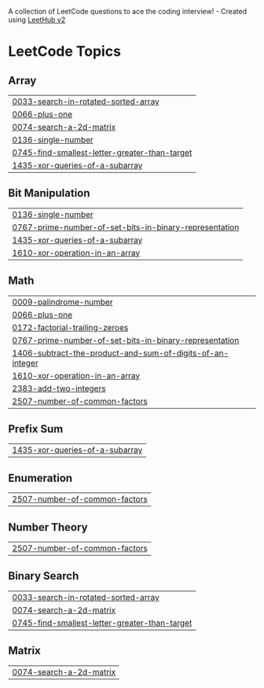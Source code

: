 A collection of LeetCode questions to ace the coding interview! - Created using [LeetHub v2](https://github.com/arunbhardwaj/LeetHub-2.0)
<!---LeetCode Topics Start-->
# LeetCode Topics
## Array
|  |
| ------- |
| [0033-search-in-rotated-sorted-array](https://github.com/Kalisvar/Coding-Quest/tree/master/0033-search-in-rotated-sorted-array) |
| [0066-plus-one](https://github.com/Kalisvar/Coding-Quest/tree/master/0066-plus-one) |
| [0074-search-a-2d-matrix](https://github.com/Kalisvar/Coding-Quest/tree/master/0074-search-a-2d-matrix) |
| [0136-single-number](https://github.com/Kalisvar/Coding-Quest/tree/master/0136-single-number) |
| [0745-find-smallest-letter-greater-than-target](https://github.com/Kalisvar/Coding-Quest/tree/master/0745-find-smallest-letter-greater-than-target) |
| [1435-xor-queries-of-a-subarray](https://github.com/Kalisvar/Coding-Quest/tree/master/1435-xor-queries-of-a-subarray) |
## Bit Manipulation
|  |
| ------- |
| [0136-single-number](https://github.com/Kalisvar/Coding-Quest/tree/master/0136-single-number) |
| [0767-prime-number-of-set-bits-in-binary-representation](https://github.com/Kalisvar/Coding-Quest/tree/master/0767-prime-number-of-set-bits-in-binary-representation) |
| [1435-xor-queries-of-a-subarray](https://github.com/Kalisvar/Coding-Quest/tree/master/1435-xor-queries-of-a-subarray) |
| [1610-xor-operation-in-an-array](https://github.com/Kalisvar/Coding-Quest/tree/master/1610-xor-operation-in-an-array) |
## Math
|  |
| ------- |
| [0009-palindrome-number](https://github.com/Kalisvar/Coding-Quest/tree/master/0009-palindrome-number) |
| [0066-plus-one](https://github.com/Kalisvar/Coding-Quest/tree/master/0066-plus-one) |
| [0172-factorial-trailing-zeroes](https://github.com/Kalisvar/Coding-Quest/tree/master/0172-factorial-trailing-zeroes) |
| [0767-prime-number-of-set-bits-in-binary-representation](https://github.com/Kalisvar/Coding-Quest/tree/master/0767-prime-number-of-set-bits-in-binary-representation) |
| [1406-subtract-the-product-and-sum-of-digits-of-an-integer](https://github.com/Kalisvar/Coding-Quest/tree/master/1406-subtract-the-product-and-sum-of-digits-of-an-integer) |
| [1610-xor-operation-in-an-array](https://github.com/Kalisvar/Coding-Quest/tree/master/1610-xor-operation-in-an-array) |
| [2383-add-two-integers](https://github.com/Kalisvar/Coding-Quest/tree/master/2383-add-two-integers) |
| [2507-number-of-common-factors](https://github.com/Kalisvar/Coding-Quest/tree/master/2507-number-of-common-factors) |
## Prefix Sum
|  |
| ------- |
| [1435-xor-queries-of-a-subarray](https://github.com/Kalisvar/Coding-Quest/tree/master/1435-xor-queries-of-a-subarray) |
## Enumeration
|  |
| ------- |
| [2507-number-of-common-factors](https://github.com/Kalisvar/Coding-Quest/tree/master/2507-number-of-common-factors) |
## Number Theory
|  |
| ------- |
| [2507-number-of-common-factors](https://github.com/Kalisvar/Coding-Quest/tree/master/2507-number-of-common-factors) |
## Binary Search
|  |
| ------- |
| [0033-search-in-rotated-sorted-array](https://github.com/Kalisvar/Coding-Quest/tree/master/0033-search-in-rotated-sorted-array) |
| [0074-search-a-2d-matrix](https://github.com/Kalisvar/Coding-Quest/tree/master/0074-search-a-2d-matrix) |
| [0745-find-smallest-letter-greater-than-target](https://github.com/Kalisvar/Coding-Quest/tree/master/0745-find-smallest-letter-greater-than-target) |
## Matrix
|  |
| ------- |
| [0074-search-a-2d-matrix](https://github.com/Kalisvar/Coding-Quest/tree/master/0074-search-a-2d-matrix) |
<!---LeetCode Topics End-->